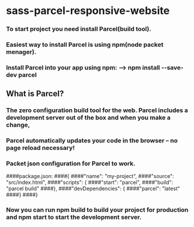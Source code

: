 # sass-parcel-responsive-website

### To start project you need install Parcel(build tool).
### Easiest way to install Parcel is using npm(node packet menager).
### Install Parcel into your app using npm:  --> npm install --save-dev parcel

## What is Parcel?
### The zero configuration build tool for the web. Parcel includes a development server out of the box and when you make a change, 
### Parcel automatically updates your code in the browser – no page reload necessary!
### Packet json configuration for Parcel to work.
####package.json:
####{
  ####"name": "my-project",
  ####"source": "src/index.html",
  ####"scripts": {
    ####"start": "parcel",
    ####"build": "parcel build"
  ####},
  ####"devDependencies": {
    ####"parcel": "latest"
  ####}
####}

### Now you can run npm build to build your project for production and npm start to start the development server.
